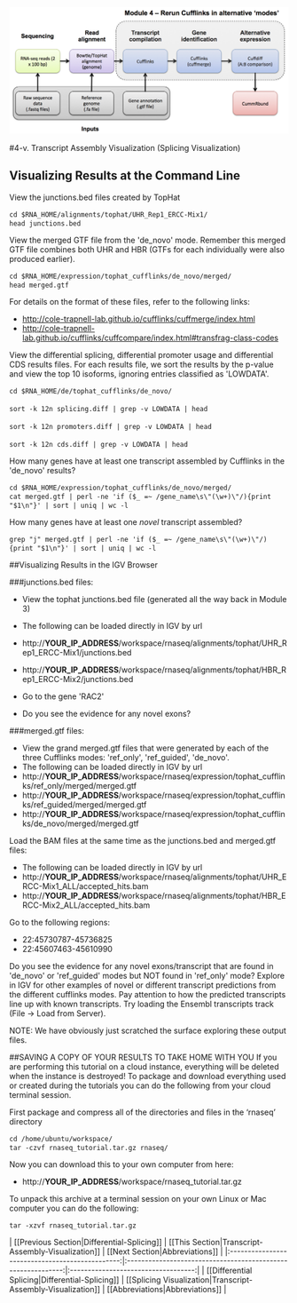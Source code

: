 ![RNA-seq Flowchart - Module 5](Images/RNA-seq_Flowchart5.png)

#4-v. Transcript Assembly Visualization (Splicing Visualization) 

## Visualizing Results at the Command Line
	
View the junctions.bed files created by TopHat

	cd $RNA_HOME/alignments/tophat/UHR_Rep1_ERCC-Mix1/
	head junctions.bed
	
View the merged GTF file from the 'de_novo' mode.  Remember this merged GTF file combines both UHR and HBR (GTFs for each individually were also produced earlier).

	cd $RNA_HOME/expression/tophat_cufflinks/de_novo/merged/
	head merged.gtf
	
For details on the format of these files, refer to the following links:
* http://cole-trapnell-lab.github.io/cufflinks/cuffmerge/index.html
* http://cole-trapnell-lab.github.io/cufflinks/cuffcompare/index.html#transfrag-class-codes
	
View the differential splicing, differential promoter usage and differential CDS results files. For each results file, we sort the results by the p-value and view the top 10 isoforms, ignoring entries classified as 'LOWDATA'.

	cd $RNA_HOME/de/tophat_cufflinks/de_novo/
	
	sort -k 12n splicing.diff | grep -v LOWDATA | head
	
	sort -k 12n promoters.diff | grep -v LOWDATA | head
	
	sort -k 12n cds.diff | grep -v LOWDATA | head
	
How many genes have at least one transcript assembled by Cufflinks in the 'de_novo' results?

	cd $RNA_HOME/expression/tophat_cufflinks/de_novo/merged/
	cat merged.gtf | perl -ne 'if ($_ =~ /gene_name\s\"(\w+)\"/){print "$1\n"}' | sort | uniq | wc -l
	
How many genes have at least one *novel* transcript assembled?

	grep "j" merged.gtf | perl -ne 'if ($_ =~ /gene_name\s\"(\w+)\"/){print "$1\n"}' | sort | uniq | wc -l
	
	
##Visualizing Results in the IGV Browser
	
###junctions.bed files:
* View the tophat junctions.bed file (generated all the way back in Module 3)
* The following can be loaded directly in IGV by url
 * http://__YOUR_IP_ADDRESS__/workspace/rnaseq/alignments/tophat/UHR_Rep1_ERCC-Mix1/junctions.bed
 * http://__YOUR_IP_ADDRESS__/workspace/rnaseq/alignments/tophat/HBR_Rep1_ERCC-Mix2/junctions.bed

* Go to the gene 'RAC2'
* Do you see the evidence for any novel exons?
	
###merged.gtf files:
* View the grand merged.gtf files that were generated by each of the three Cufflinks modes: 'ref_only', 'ref_guided', 'de_novo'.
* The following can be loaded directly in IGV by url
 * http://__YOUR_IP_ADDRESS__/workspace/rnaseq/expression/tophat_cufflinks/ref_only/merged/merged.gtf
 * http://__YOUR_IP_ADDRESS__/workspace/rnaseq/expression/tophat_cufflinks/ref_guided/merged/merged.gtf
 * http://__YOUR_IP_ADDRESS__/workspace/rnaseq/expression/tophat_cufflinks/de_novo/merged/merged.gtf

Load the BAM files at the same time as the junctions.bed and merged.gtf files:
* The following can be loaded directly in IGV by url
 * http://__YOUR_IP_ADDRESS__/workspace/rnaseq/alignments/tophat/UHR_ERCC-Mix1_ALL/accepted_hits.bam
 * http://__YOUR_IP_ADDRESS__/workspace/rnaseq/alignments/tophat/HBR_ERCC-Mix2_ALL/accepted_hits.bam


Go to the following regions:
* 22:45730787-45736825
* 22:45607463-45610990

Do you see the evidence for any novel exons/transcript that are found in 'de_novo' or 'ref_guided' modes but NOT found in 'ref_only' mode?  Explore in IGV for other examples of novel or different transcript predictions from the different cufflinks modes. Pay attention to how the predicted transcripts line up with known transcripts. Try loading the Ensembl transcripts track (File -> Load from Server).
	
NOTE: We have obviously just scratched the surface exploring these output files.
	
	
##SAVING A COPY OF YOUR RESULTS TO TAKE HOME WITH YOU
If you are performing this tutorial on a cloud instance, everything will be deleted when the instance is destroyed! To package and download everything used or created during the tutorials you can do the following from your cloud terminal session.

First package and compress all of the directories and files in the ‘rnaseq’ directory

	cd /home/ubuntu/workspace/
	tar -czvf rnaseq_tutorial.tar.gz rnaseq/
	
 Now you can download this to your own computer from here:
 * http://__YOUR_IP_ADDRESS__/workspace/rnaseq_tutorial.tar.gz
	
 To unpack this archive at a terminal session on your own Linux or Mac computer you can do the following:

	tar -xzvf rnaseq_tutorial.tar.gz
	
| [[Previous Section|Differential-Splicing]]      | [[This Section|Transcript-Assembly-Visualization]]           | [[Next Section|Abbreviations]]         |
|:-----------------------------------------------:|:------------------------------------------------------------:|:-----------------------------------:|
| [[Differential Splicing|Differential-Splicing]] | [[Splicing Visualization|Transcript-Assembly-Visualization]]      | [[Abbreviations|Abbreviations]]          |
